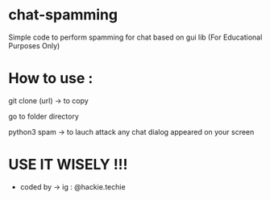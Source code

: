 # chat-spamming
Simple code to perform spamming for chat based on gui lib (For Educational Purposes Only)

How to use :
============
git clone (url) -> to copy

go to folder directory

python3 spam -> to lauch attack any chat dialog appeared on your screen

**USE IT WISELY !!!**
============
- coded by -> ig : @hackie.techie
